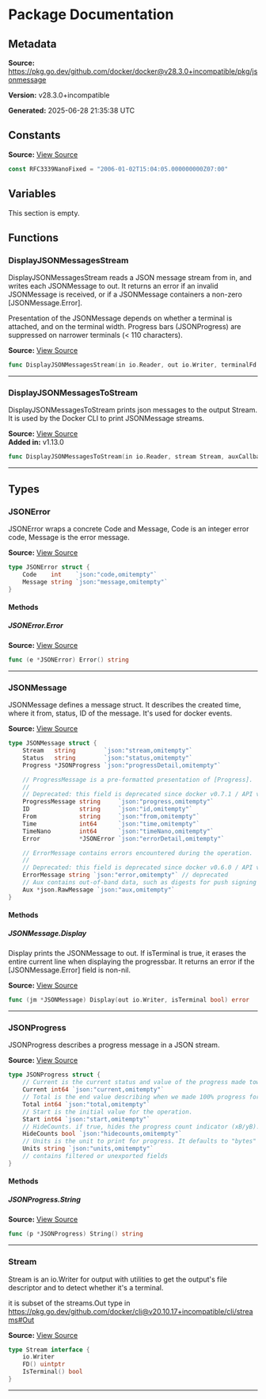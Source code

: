 # Package Documentation

## Metadata

**Source:** https://pkg.go.dev/github.com/docker/docker@v28.3.0+incompatible/pkg/jsonmessage

**Version:** v28.3.0+incompatible

**Generated:** 2025-06-28 21:35:38 UTC

## Constants

**Source:** [View Source](https://github.com/docker/docker/blob/v28.3.0/pkg/jsonmessage/jsonmessage.go#L17)

```go
const RFC3339NanoFixed = "2006-01-02T15:04:05.000000000Z07:00"
```

## Variables

This section is empty.

## Functions

### DisplayJSONMessagesStream

DisplayJSONMessagesStream reads a JSON message stream from in, and writes
each JSONMessage to out. It returns an error if an invalid JSONMessage
is received, or if a JSONMessage containers a non-zero [JSONMessage.Error].

Presentation of the JSONMessage depends on whether a terminal is attached,
and on the terminal width. Progress bars (JSONProgress) are suppressed
on narrower terminals (< 110 characters).

**Source:** [View Source](https://github.com/docker/docker/blob/v28.3.0/pkg/jsonmessage/jsonmessage.go#L235)  

```go
func DisplayJSONMessagesStream(in io.Reader, out io.Writer, terminalFd uintptr, isTerminal bool, auxCallback func(JSONMessage)) error
```

---

### DisplayJSONMessagesToStream

DisplayJSONMessagesToStream prints json messages to the output Stream. It is
used by the Docker CLI to print JSONMessage streams.

**Source:** [View Source](https://github.com/docker/docker/blob/v28.3.0/pkg/jsonmessage/jsonmessage.go#L312)  
**Added in:** v1.13.0

```go
func DisplayJSONMessagesToStream(in io.Reader, stream Stream, auxCallback func(JSONMessage)) error
```

---

## Types

### JSONError

JSONError wraps a concrete Code and Message, Code is
an integer error code, Message is the error message.

**Source:** [View Source](https://github.com/docker/docker/blob/v28.3.0/pkg/jsonmessage/jsonmessage.go#L21)  

```go
type JSONError struct {
	Code    int    `json:"code,omitempty"`
	Message string `json:"message,omitempty"`
}
```

#### Methods

##### JSONError.Error

**Source:** [View Source](https://github.com/docker/docker/blob/v28.3.0/pkg/jsonmessage/jsonmessage.go#L26)  

```go
func (e *JSONError) Error() string
```

---

### JSONMessage

JSONMessage defines a message struct. It describes
the created time, where it from, status, ID of the
message. It's used for docker events.

**Source:** [View Source](https://github.com/docker/docker/blob/v28.3.0/pkg/jsonmessage/jsonmessage.go#L144)  

```go
type JSONMessage struct {
	Stream   string        `json:"stream,omitempty"`
	Status   string        `json:"status,omitempty"`
	Progress *JSONProgress `json:"progressDetail,omitempty"`

	// ProgressMessage is a pre-formatted presentation of [Progress].
	//
	// Deprecated: this field is deprecated since docker v0.7.1 / API v1.8. Use the information in [Progress] instead. This field will be omitted in a future release.
	ProgressMessage string     `json:"progress,omitempty"`
	ID              string     `json:"id,omitempty"`
	From            string     `json:"from,omitempty"`
	Time            int64      `json:"time,omitempty"`
	TimeNano        int64      `json:"timeNano,omitempty"`
	Error           *JSONError `json:"errorDetail,omitempty"`

	// ErrorMessage contains errors encountered during the operation.
	//
	// Deprecated: this field is deprecated since docker v0.6.0 / API v1.4. Use [Error.Message] instead. This field will be omitted in a future release.
	ErrorMessage string `json:"error,omitempty"` // deprecated
	// Aux contains out-of-band data, such as digests for push signing and image id after building.
	Aux *json.RawMessage `json:"aux,omitempty"`
}
```

#### Methods

##### JSONMessage.Display

Display prints the JSONMessage to out. If isTerminal is true, it erases
the entire current line when displaying the progressbar. It returns an
error if the [JSONMessage.Error] field is non-nil.

**Source:** [View Source](https://github.com/docker/docker/blob/v28.3.0/pkg/jsonmessage/jsonmessage.go#L184)  

```go
func (jm *JSONMessage) Display(out io.Writer, isTerminal bool) error
```

---

### JSONProgress

JSONProgress describes a progress message in a JSON stream.

**Source:** [View Source](https://github.com/docker/docker/blob/v28.3.0/pkg/jsonmessage/jsonmessage.go#L31)  

```go
type JSONProgress struct {
	// Current is the current status and value of the progress made towards Total.
	Current int64 `json:"current,omitempty"`
	// Total is the end value describing when we made 100% progress for an operation.
	Total int64 `json:"total,omitempty"`
	// Start is the initial value for the operation.
	Start int64 `json:"start,omitempty"`
	// HideCounts. if true, hides the progress count indicator (xB/yB).
	HideCounts bool `json:"hidecounts,omitempty"`
	// Units is the unit to print for progress. It defaults to "bytes" if empty.
	Units string `json:"units,omitempty"`
	// contains filtered or unexported fields
}
```

#### Methods

##### JSONProgress.String

**Source:** [View Source](https://github.com/docker/docker/blob/v28.3.0/pkg/jsonmessage/jsonmessage.go#L54)  

```go
func (p *JSONProgress) String() string
```

---

### Stream

Stream is an io.Writer for output with utilities to get the output's file
descriptor and to detect whether it's a terminal.

it is subset of the streams.Out type in
https://pkg.go.dev/github.com/docker/cli@v20.10.17+incompatible/cli/streams#Out

**Source:** [View Source](https://github.com/docker/docker/blob/v28.3.0/pkg/jsonmessage/jsonmessage.go#L304)  

```go
type Stream interface {
	io.Writer
	FD() uintptr
	IsTerminal() bool
}
```

---

